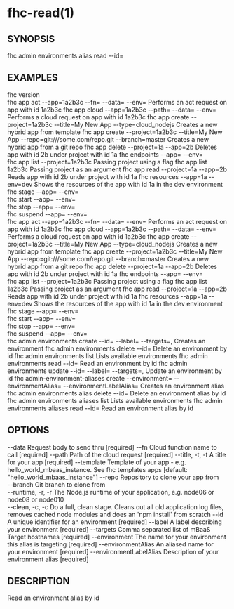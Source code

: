 fhc-read(1)
===========
## SYNOPSIS

 fhc admin environments alias read --id=<id>

## EXAMPLES

  fhc version                                                                                                                                                        
  fhc app act --app=1a2b3c --fn=<serverside Function> --data=<data to send> --env=<environment>                                                                      Performs an act request on app with id 1a2b3c
  fhc app cloud --app=1a2b3c --path=<serverside path from root> --data=<Data to send> --env=<environment>                                                            Performs a cloud request on app with id 1a2b3c
  fhc app create --project=1a2b3c --title=My New App --type=cloud_nodejs                                                                                             Creates a new hybrid app from template
  fhc app create --project=1a2b3c --title=My New App --repo=git:///some.com/repo.git --branch=master                                                                 Creates a new hybrid app from a git repo
  fhc app delete --project=1a --app=2b                                                                                                                               Deletes app with id 2b under project with id 1a
  fhc endpoints --app=<appGuid> --env=<environmentName>                                                                                                              
  fhc app list --project=1a2b3c                                                                                                                                      Passing project using a flag
  fhc app list 1a2b3c                                                                                                                                                Passing project as an argument
  fhc app read --project=1a --app=2b                                                                                                                                 Reads app with id 2b under project with id 1a
  fhc resources --app=1a --env=dev                                                                                                                                   Shows the resources of the app with id 1a in the dev environment
  fhc stage --app=<appGuid> --env=<environmentName>                                                                                                                  
  fhc start --app=<appGuid> --env=<environmentName>                                                                                                                  
  fhc stop --app=<appGuid> --env=<environmentName>                                                                                                                   
  fhc suspend --app=<appGuid> --env=<environmentName>                                                                                                                
  fhc app act --app=1a2b3c --fn=<serverside Function> --data=<data to send> --env=<environment>                                                                      Performs an act request on app with id 1a2b3c
  fhc app cloud --app=1a2b3c --path=<serverside path from root> --data=<Data to send> --env=<environment>                                                            Performs a cloud request on app with id 1a2b3c
  fhc app create --project=1a2b3c --title=My New App --type=cloud_nodejs                                                                                             Creates a new hybrid app from template
  fhc app create --project=1a2b3c --title=My New App --repo=git:///some.com/repo.git --branch=master                                                                 Creates a new hybrid app from a git repo
  fhc app delete --project=1a --app=2b                                                                                                                               Deletes app with id 2b under project with id 1a
  fhc endpoints --app=<appGuid> --env=<environmentName>                                                                                                              
  fhc app list --project=1a2b3c                                                                                                                                      Passing project using a flag
  fhc app list 1a2b3c                                                                                                                                                Passing project as an argument
  fhc app read --project=1a --app=2b                                                                                                                                 Reads app with id 2b under project with id 1a
  fhc resources --app=1a --env=dev                                                                                                                                   Shows the resources of the app with id 1a in the dev environment
  fhc stage --app=<appGuid> --env=<environmentName>                                                                                                                  
  fhc start --app=<appGuid> --env=<environmentName>                                                                                                                  
  fhc stop --app=<appGuid> --env=<environmentName>                                                                                                                   
  fhc suspend --app=<appGuid> --env=<environmentName>                                                                                                                
  fhc admin environments create --id=<environment id> --label=<label> --targets=<mbaasTargetId1>,<mbaasTargetId2>                                                    Creates an environment
  fhc admin environments delete --id=<environment id>                                                                                                                Delete an environment by id
  fhc admin environments list                                                                                                                                        Lists available environments
  fhc admin environments read --id=<id>                                                                                                                              Read an environment by id
  fhc admin environments update --id=<environment id> --label=<label> --targets=<mbaasTargetId1>,<mbaasTargetId2>                                                    Update an environment by id
  fhc admin-environment-aliases create --environment=<environment id> --environmentAlias=<environment id alias> --environmentLabelAlias=<environment label alias>    Creates an environment alias
  fhc admin environments alias delete --id=<environment alias id>                                                                                                    Delete an environment alias by id
  fhc admin environments aliases list                                                                                                                                Lists available environments
  fhc admin environments aliases read --id=<id>                                                                                                                      Read an environment alias by id


## OPTIONS

  --data                   Request body to send thru                                                                                                             [required]
  --fn                     Cloud function name to call                                                                                                           [required]
  --path                   Path of the cloud request                                                                                                             [required]
  --title, -t, -t          A title for your app                                                                                                                  [required]
  --template               Template of your app - e.g. hello_world_mbaas_instance. See fhc templates apps                                                        [default: "hello_world_mbaas_instance"]
  --repo                   Repository to clone your app from                                                                                                   
  --branch                 Git branch to clone from                                                                                                            
  --runtime, -r, -r        The Node.js runtime of your application, e.g. node06 or node08 or node010                                                           
  --clean, -c, -c          Do a full, clean stage. Cleans out all old application log files, removes cached node modules and does an 'npm install' from scratch
  --id                     A unique identifier for an environment                                                                                                [required]
  --label                  A label describing your environment                                                                                                   [required]
  --targets                Comma separated list of mBaaS Target hostnames                                                                                        [required]
  --environment            The name for your environment this alias is targeting                                                                                 [required]
  --environmentAlias       An aliased name for your environment                                                                                                  [required]
  --environmentLabelAlias  Description of your environment alias                                                                                                 [required]

## DESCRIPTION

Read an environment alias by id

